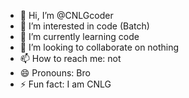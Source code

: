 - 👋 Hi, I’m @CNLGcoder
- 👀 I’m interested in code (Batch)
- 🌱 I’m currently learning code
- 💞️ I’m looking to collaborate on nothing
- 📫 How to reach me: not
- 😄 Pronouns: Bro
- ⚡ Fun fact: I am CNLG

<!---
CNLGcoder/CNLGcoder is a ✨ special ✨ repository because its `README.md` (this file) appears on your GitHub profile.
You can click the Preview link to take a look at your changes.
--->
